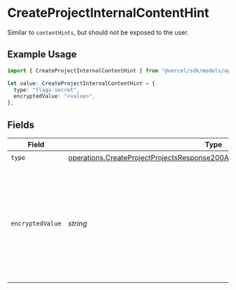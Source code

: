 # CreateProjectInternalContentHint

Similar to `contentHints`, but should not be exposed to the user.

## Example Usage

```typescript
import { CreateProjectInternalContentHint } from "@vercel/sdk/models/operations/createproject.js";

let value: CreateProjectInternalContentHint = {
  type: "flags-secret",
  encryptedValue: "<value>",
};
```

## Fields

| Field                                                                                                                                                                          | Type                                                                                                                                                                           | Required                                                                                                                                                                       | Description                                                                                                                                                                    |
| ------------------------------------------------------------------------------------------------------------------------------------------------------------------------------ | ------------------------------------------------------------------------------------------------------------------------------------------------------------------------------ | ------------------------------------------------------------------------------------------------------------------------------------------------------------------------------ | ------------------------------------------------------------------------------------------------------------------------------------------------------------------------------ |
| `type`                                                                                                                                                                         | [operations.CreateProjectProjectsResponse200ApplicationJSONResponseBodyEnvType](../../models/operations/createprojectprojectsresponse200applicationjsonresponsebodyenvtype.md) | :heavy_check_mark:                                                                                                                                                             | N/A                                                                                                                                                                            |
| `encryptedValue`                                                                                                                                                               | *string*                                                                                                                                                                       | :heavy_check_mark:                                                                                                                                                             | Contains the `value` of the env variable, encrypted with a special key to make decryption possible in the subscriber Lambda.                                                   |